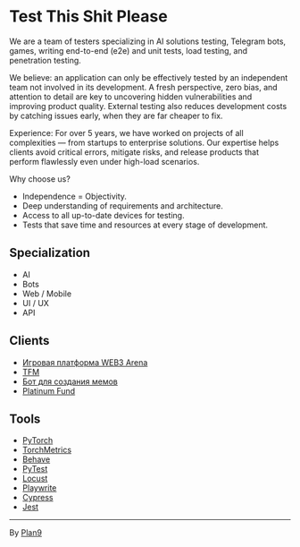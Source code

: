 # Test This Shit Please

We are a team of testers specializing in AI solutions testing, Telegram bots, games, writing end-to-end (e2e) and unit tests, load testing, and penetration testing.

We believe: an application can only be effectively tested by an independent team not involved in its development. A fresh perspective, zero bias, and attention to detail are key to uncovering hidden vulnerabilities and improving product quality. External testing also reduces development costs by catching issues early, when they are far cheaper to fix.

Experience: For over 5 years, we have worked on projects of all complexities — from startups to enterprise solutions. Our expertise helps clients avoid critical errors, mitigate risks, and release products that perform flawlessly even under high-load scenarios.

Why choose us?

- Independence = Objectivity.
- Deep understanding of requirements and architecture.
- Access to all up-to-date devices for testing.
- Tests that save time and resources at every stage of development.


## Specialization
- AI
- Bots
- Web / Mobile
- UI / UX
- API

## Clients
- [Игровая платформа WEB3 Arena](https://arenavs.com)
- [TFM](https://tfm.com)
- [Бот для создания мемов](https://t.me/MemesLabBot)
- [Platinum Fund](https://platinum.fund)

## Tools
- [PyTorch](https://pytorch.org)
- [TorchMetrics](https://lightning.ai/docs/torchmetrics/stable)
- [Behave](https://behave.readthedocs.io)
- [PyTest](https://docs.pytest.org)
- [Locust](https://locust.io)
- [Playwrite](https://playwright.dev)
- [Cypress](https://www.cypress.io)
- [Jest](https://jestjs.io)

---

By <a href="https://plan9.tech" target="_blank">Plan9</a>
